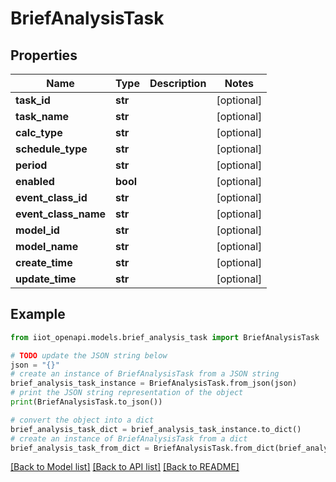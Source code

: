 # BriefAnalysisTask


## Properties

Name | Type | Description | Notes
------------ | ------------- | ------------- | -------------
**task_id** | **str** |  | [optional] 
**task_name** | **str** |  | [optional] 
**calc_type** | **str** |  | [optional] 
**schedule_type** | **str** |  | [optional] 
**period** | **str** |  | [optional] 
**enabled** | **bool** |  | [optional] 
**event_class_id** | **str** |  | [optional] 
**event_class_name** | **str** |  | [optional] 
**model_id** | **str** |  | [optional] 
**model_name** | **str** |  | [optional] 
**create_time** | **str** |  | [optional] 
**update_time** | **str** |  | [optional] 

## Example

```python
from iiot_openapi.models.brief_analysis_task import BriefAnalysisTask

# TODO update the JSON string below
json = "{}"
# create an instance of BriefAnalysisTask from a JSON string
brief_analysis_task_instance = BriefAnalysisTask.from_json(json)
# print the JSON string representation of the object
print(BriefAnalysisTask.to_json())

# convert the object into a dict
brief_analysis_task_dict = brief_analysis_task_instance.to_dict()
# create an instance of BriefAnalysisTask from a dict
brief_analysis_task_from_dict = BriefAnalysisTask.from_dict(brief_analysis_task_dict)
```
[[Back to Model list]](../README.md#documentation-for-models) [[Back to API list]](../README.md#documentation-for-api-endpoints) [[Back to README]](../README.md)



